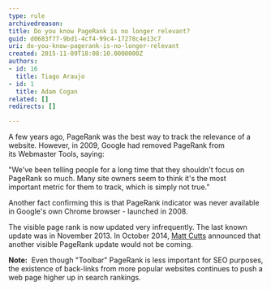 ```yaml
---
type: rule
archivedreason: 
title: Do you know PageRank is no longer relevant?
guid: d0683f77-9bd1-4cf4-99c4-17278c4e13c7
uri: do-you-know-pagerank-is-no-longer-relevant
created: 2015-11-09T18:08:10.0000000Z
authors:
- id: 16
  title: Tiago Araujo
- id: 1
  title: Adam Cogan
related: []
redirects: []

---
```


A few years ago, PageRank was the best way to track the relevance of a website. However, in 2009, Google had removed PageRank from its Webmaster Tools, saying:

"We've been telling people for a long time that they shouldn't focus on PageRank so much. Many site owners seem to think it's the most important metric for them to track, which is simply not true."

Another fact confirming this is that PageRank indicator was never available in Google's own Chrome browser - launched in 2008.

The visible page rank is now updated very infrequently. The last known update was in November 2013. In October 2014, [Matt Cutts](https&#58;//www.mattcutts.com/blog/) announced that another visible PageRank update would not be coming.

<!--endintro-->

**Note:**  Even though "Toolbar" PageRank is less important for SEO purposes, the existence of back-links from more popular websites continues to push a web page higher up in search rankings.
